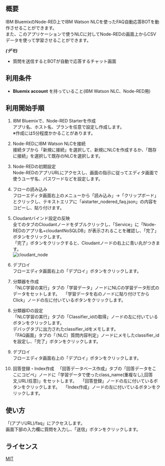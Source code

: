 ## 概要
IBM BluemixのNode-RED上でIBM Watson NLCを使ったFAQ自動応答BOTを動作させることができます。  
また、このアプリケーションで使うNLCに対してNode-REDの画面上からCSVデータを使って学習させることができます。  


***(デモ)***
- 質問を送信するとBOTが自動で応答するチャット画面


## 利用条件
- **Bluemix account** を持っていること(IBM Watson NLC、Node-RED用)

## 利用開始手順
1. IBM Bluemixで、Node-RED Starterを作成  
アプリ名、ホスト名、プランを任意で設定し作成します。  
※作成には5分程度かかることがあります。

2. Node-REDにIBM Watson NLCを接続  
接続タブから「新規に接続」を選択して、新規にNLCを作成するか、「既存に接続」を選択して既存のNLCを選択します。

3. Node-REDの初期設定  
Node-REDのアプリURLにアクセスし、画面の指示に従ってエディタ画面で使うユーザ名、パスワードなどを設定します。

4. フローの読み込み  
フローエディタ画面右上のメニューから「読み込み」->「クリップボード」とクリックし、テキストエリアに「aistarter_nodered_faq.json」の内容をコピーし、貼り付けます。

5. Cloudantバインド設定の反映  
全てのタブのCloudantノードをダブルクリックし、「Service」に「Node-REDのアプリ名+cloudantNoSQLDB」が表示されることを確認し、「完了」ボタンをクリックします。  
「完了」ボタンをクリックすると、Cloudantノードの右上に青い丸がつきます。  
![cloudant_node](https://github.com/softbank-developer/chat_on_nodered/blob/master/readme_images/cloudant_node.png)


6. デプロイ  
フローエディタ画面右上の「デプロイ」ボタンをクリックします。

7. 分類器を作成  
「NLC学習の実行」タブの「学習データ」ノードにNLCの学習データ形式のデータをセットします。  
「学習データを右のノードに貼り付けてからClick」ノードの左に付いているボタンをクリックします。  

8. 分類器IDの設定  
「NLC学習の実行」タブの「Classifier_idの取得」ノードの左に付いているボタンをクリックします。  
デバッグタブに出力されたclassifier_idをメモします。  
「FAQ画面」タブの「（NLC）質問内容判定」ノードにメモしたclassifier_idを設定し、「完了」ボタンをクリックします。

9. デプロイ  
フローエディタ画面右上の「デプロイ」ボタンをクリックします。

10. 回答登録・Index作成  
「回答データベース作成」タブの「回答データをここにコピペ」ノードに「学習データで使ったclass_name(重複なし),回答文,URL(任意)」をセットします。  
「回答登録」ノードの左に付いているボタンをクリックします。  
「Index作成」ノードの左に付いているボタンをクリックします。  


## 使い方
「(アプリURL)/faq」にアクセスします。  
画面下部の入力欄に質問を入力し、「送信」ボタンをクリックします。


## ライセンス

[MIT](https://github.com/softbank-developer/chat_on_nodered/blob/master/LICENSE)

